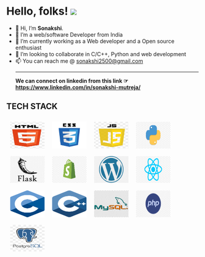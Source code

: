 # Hello, folks! <img src="https://raw.githubusercontent.com/MartinHeinz/MartinHeinz/master/wave.gif" width="30px">
- 👋 Hi, I’m <b>Sonakshi</b>.
- 👀 I’m a web/software Developer from India
- 🌱 I’m currently working as a Web developer and a Open source enthusiast
- 💞️ I’m looking to collaborate in C/C++, Python and web development
- 📫 You can reach me @ sonakshi2500@gmail.com
<br><hr>
<b> We can connect on linkedin from this link ☞
https://www.linkedin.com/in/sonakshi-mutreja/ </b>

## TECH STACK
<img src="img/HTML.PNG" width=90px height=70px style="float:left !important; margin:10px;"> &nbsp;&nbsp; <img src="img/CSS.png" width=90px height=70px style="float:left !important; margin:10px;"> &nbsp; &nbsp;<img src="img/JS.png" width=90px height=70px style="float:left !important; margin:10px;"> &nbsp;&nbsp; <img src="img/PYTHON.jpg" width=90px height=70px style="float:left !important; margin:10px;"> &nbsp;&nbsp; <img src="img/FLASK.png" width=90px height=70px style="float:left !important; margin:10px;"> &nbsp; &nbsp;<img src="img/SHOPIFY.png" width=90px height=70px style="float:left !important; margin:10px;"> &nbsp;&nbsp; <img src="img/WORDPRESS.png" width=90px height=70px style="float:left !important; margin:10px;"> &nbsp; &nbsp;<img src="img/REACT.jpg" width=90px height=70px style="float:left !important; margin:10px;"> &nbsp;&nbsp;<img src="img/c.png" width=90px height=70px style="float:left !important; margin:10px;"> &nbsp; &nbsp;<img src="img/cpp.svg" width=90px height=70px style="float:left !important; margin:10px;"> &nbsp;&nbsp;<img src="img/mysql.png" width=90px height=70px style="float:left !important; margin:10px;"> &nbsp; &nbsp;<img src="img/php.jpg" width=90px height=70px style="float:left !important; margin:10px;"> &nbsp;&nbsp;<img src="img/postgres.jpg" width=90px height=70px style="float:left !important; margin:10px;"> &nbsp; &nbsp;


